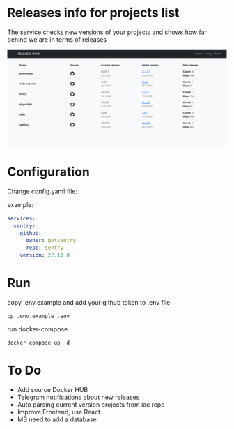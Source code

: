 # Releases info for projects list

The service checks new versions of your projects and shows how far behind we are in terms of releases

<!-- <img src="./example.png" width="400" alt="Example home page"><br> -->
![Releases info](./example.png "Example home paget")

# Configuration

Change config.yaml file:

example:

```yaml
services:
  sentry:
    github:
      owner: getsentry
      repo: sentry
    version: 22.11.0
```

# Run

copy .env.example and add your github token to .env file

```
cp .env.example .env
```


run docker-compose

```
docker-compose up -d
```


# To Do
 - Add source Docker HUB
 - Telegram notifications about new releases
 - Auto parsing current version projects from iac repo
 - Improve Frontend, use React
 - MB need to add a database
